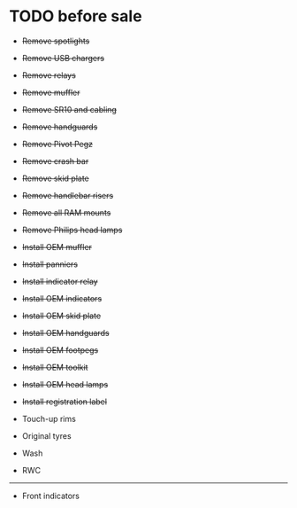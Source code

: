 # TODO before sale

* ~~Remove spotlights~~

* ~~Remove USB chargers~~

* ~~Remove relays~~

* ~~Remove muffler~~

* ~~Remove SR10 and cabling~~

* ~~Remove handguards~~

* ~~Remove Pivot Pegz~~

* ~~Remove crash bar~~

* ~~Remove skid plate~~

* ~~Remove handlebar risers~~

* ~~Remove all RAM mounts~~

* ~~Remove Philips head lamps~~

* ~~Install OEM muffler~~

* ~~Install panniers~~

* ~~Install indicator relay~~

* ~~Install OEM indicators~~

* ~~Install OEM skid plate~~

* ~~Install OEM handguards~~

* ~~Install OEM footpegs~~

* ~~Install OEM toolkit~~

* ~~Install OEM head lamps~~

* ~~Install registration label~~

* Touch-up rims

* Original tyres

* Wash

* RWC

----

* Front indicators

